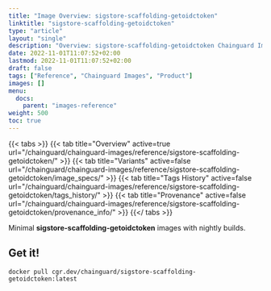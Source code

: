 ```yaml
---
title: "Image Overview: sigstore-scaffolding-getoidctoken"
linktitle: "sigstore-scaffolding-getoidctoken"
type: "article"
layout: "single"
description: "Overview: sigstore-scaffolding-getoidctoken Chainguard Image"
date: 2022-11-01T11:07:52+02:00
lastmod: 2022-11-01T11:07:52+02:00
draft: false
tags: ["Reference", "Chainguard Images", "Product"]
images: []
menu:
  docs:
    parent: "images-reference"
weight: 500
toc: true
---
```


{{< tabs >}}
{{< tab title="Overview" active=true url="/chainguard/chainguard-images/reference/sigstore-scaffolding-getoidctoken/" >}}
{{< tab title="Variants" active=false url="/chainguard/chainguard-images/reference/sigstore-scaffolding-getoidctoken/image_specs/" >}}
{{< tab title="Tags History" active=false url="/chainguard/chainguard-images/reference/sigstore-scaffolding-getoidctoken/tags_history/" >}}
{{< tab title="Provenance" active=false url="/chainguard/chainguard-images/reference/sigstore-scaffolding-getoidctoken/provenance_info/" >}}
{{</ tabs >}}

Minimal **sigstore-scaffolding-getoidctoken** images with nightly builds.

## Get it!

```
docker pull cgr.dev/chainguard/sigstore-scaffolding-getoidctoken:latest
```

